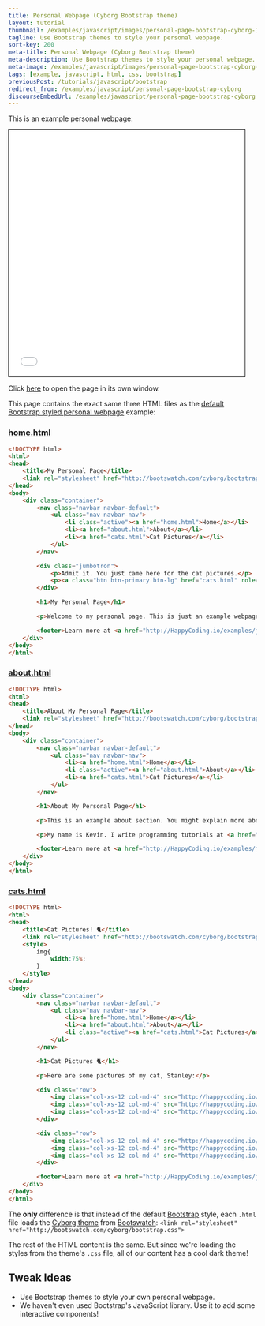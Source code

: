 ```yaml
---
title: Personal Webpage (Cyborg Bootstrap theme)
layout: tutorial
thumbnail: /examples/javascript/images/personal-page-bootstrap-cyborg-1.png
tagline: Use Bootstrap themes to style your personal webpage.
sort-key: 200
meta-title: Personal Webpage (Cyborg Bootstrap theme)
meta-description: Use Bootstrap themes to style your personal webpage.
meta-image: /examples/javascript/images/personal-page-bootstrap-cyborg-2.png
tags: [example, javascript, html, css, bootstrap]
previousPost: /tutorials/javascript/bootstrap
redirect_from: /examples/javascript/personal-page-bootstrap-cyborg
discourseEmbedUrl: /examples/javascript/personal-page-bootstrap-cyborg
---
```


This is an example personal webpage:

<iframe src="/examples/javascript/files/personal-page-bootstrap-cyborg/home.html" width="95%" height="500px" style="border: thin solid black;"></iframe>

Click [here](/examples/javascript/files/personal-page-bootstrap-cyborg/home.html) to open the page in its own window.

This page contains the exact same three HTML files as the [default Bootstrap styled personal webpage](/examples/javascript/personal-page-bootstrap-default) example:

### [home.html](/examples/javascript/files/personal-page-bootstrap-cyborg/home.html)

```html
<!DOCTYPE html>
<html>
<head>
	<title>My Personal Page</title>
	<link rel="stylesheet" href="http://bootswatch.com/cyborg/bootstrap.css">
</head>
<body>
	<div class="container">
		<nav class="navbar navbar-default">
			<ul class="nav navbar-nav">
				<li class="active"><a href="home.html">Home</a></li>
				<li><a href="about.html">About</a></li>
				<li><a href="cats.html">Cat Pictures</a></li>
			</ul>
		</nav>

		<div class="jumbotron">
			<p>Admit it. You just came here for the cat pictures.</p>
			<p><a class="btn btn-primary btn-lg" href="cats.html" role="button">Meow</a></p>
		</div>

		<h1>My Personal Page</h1>

		<p>Welcome to my personal page. This is just an example webpage. It uses Bootstrap!</p>

		<footer>Learn more at <a href="http://HappyCoding.io/examples/javascript/personal-page-bootstrap-cyborg">HappyCoding.io</a>!</footer>
	</div>
</body>
</html>
```

### [about.html](/examples/javascript/files/personal-page-bootstrap-cyborg/about.html)

```html
<!DOCTYPE html>
<html>
<head>
	<title>About My Personal Page</title>
	<link rel="stylesheet" href="http://bootswatch.com/cyborg/bootstrap.css">
</head>
<body>
	<div class="container">
		<nav class="navbar navbar-default">
			<ul class="nav navbar-nav">
				<li><a href="home.html">Home</a></li>
				<li class="active"><a href="about.html">About</a></li>
				<li><a href="cats.html">Cat Pictures</a></li>
			</ul>
		</nav>

		<h1>About My Personal Page</h1>

		<p>This is an example about section. You might explain more about yourself, or the webpage, or give links to other resources.</p>

		<p>My name is Kevin. I write programming tutorials at <a href="http://HappyCoding.io">HappyCoding.io</a>, and I have a cat named Stanley. My favorite color is black, but if that doesn't count then I'll choose green. I also like comic books and playing bikes.</p>

		<footer>Learn more at <a href="http://HappyCoding.io/examples/javascript/personal-page-bootstrap-cyborg">HappyCoding.io</a>!</footer>
	</div>
</body>
</html>
```

### [cats.html](/examples/javascript/files/personal-page-bootstrap-cyborg/cats.html)

```html
<!DOCTYPE html>
<html>
<head>
	<title>Cat Pictures! 🐈</title>
	<link rel="stylesheet" href="http://bootswatch.com/cyborg/bootstrap.css">
	<style>
		img{
			width:75%;
		}
	</style>
</head>
<body>
	<div class="container">
		<nav class="navbar navbar-default">
			<ul class="nav navbar-nav">
				<li><a href="home.html">Home</a></li>
				<li><a href="about.html">About</a></li>
				<li class="active"><a href="cats.html">Cat Pictures</a></li>
			</ul>
		</nav>

		<h1>Cat Pictures 🐈</h1>

		<p>Here are some pictures of my cat, Stanley:</p>

		<div class="row">
			<img class="col-xs-12 col-md-4" src="http://happycoding.io/examples/html/files/images/cat-1.jpg" />
			<img class="col-xs-12 col-md-4" src="http://happycoding.io/examples/html/files/images/cat-2.jpg" />
			<img class="col-xs-12 col-md-4" src="http://happycoding.io/examples/html/files/images/cat-3.jpg" />
		</div>

		<div class="row">
			<img class="col-xs-12 col-md-4" src="http://happycoding.io/examples/html/files/images/cat-4.jpg" />
			<img class="col-xs-12 col-md-4" src="http://happycoding.io/examples/html/files/images/cat-5.jpg" />
			<img class="col-xs-12 col-md-4" src="http://happycoding.io/examples/html/files/images/cat-6.jpg" />
		</div>

		<footer>Learn more at <a href="http://HappyCoding.io/examples/javascript/personal-page-bootstrap-cyborg">HappyCoding.io</a>!</footer>
	</div>
</body>
</html>
```

The **only** difference is that instead of the default [Bootstrap](http://getbootstrap.com/) style, each `.html` file loads the [Cyborg theme](https://bootswatch.com/cyborg/) from [Bootswatch](https://bootswatch.com/): `<link rel="stylesheet" href="http://bootswatch.com/cyborg/bootstrap.css">`

The rest of the HTML content is the same. But since we're loading the styles from the theme's `.css` file, all of our content has a cool dark theme!

## Tweak Ideas

- Use Bootstrap themes to style your own personal webpage.
- We haven't even used Bootstrap's JavaScript library. Use it to add some interactive components!
